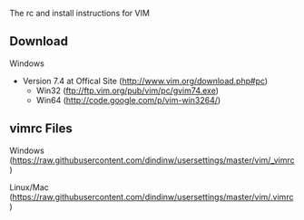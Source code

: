 The rc and install instructions for VIM

Download
--------
Windows 
   * Version 7.4 at Offical Site (http://www.vim.org/download.php#pc)
      - Win32 (ftp://ftp.vim.org/pub/vim/pc/gvim74.exe)
      - Win64 (http://code.google.com/p/vim-win3264/)

vimrc Files
-----------

Windows (https://raw.githubusercontent.com/dindinw/usersettings/master/vim/_vimrc)

Linux/Mac (https://raw.githubusercontent.com/dindinw/usersettings/master/vim/.vimrc)

